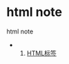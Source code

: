 html note
=================

html note

 - 1. [HTML标签][1]

 [1]: https://github.com/cookfront/learn-note/blob/master/html/html-tag.md